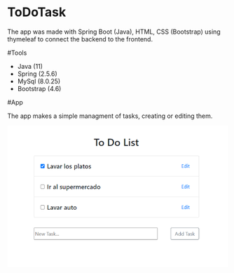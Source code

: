 # ToDoTask

The app was made with Spring Boot (Java), HTML, CSS (Bootstrap) using thymeleaf to connect the backend to the frontend.

#Tools

- Java (11)
- Spring (2.5.6)
- MySql (8.0.25)
- Bootstrap (4.6)

#App

The app makes a simple managment of tasks, creating or editing them.

![alt text](https://github.com/OrtizGeronimo/ToDoTask/blob/master/files/Index.png?raw=true)
